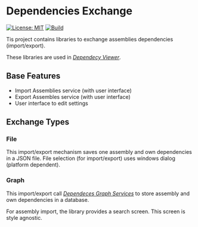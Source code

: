 # Dependencies Exchange

[![License: MIT](https://img.shields.io/badge/License-MIT-yellow.svg)](./LICENSE)
[![Build][github-actions-badge]][github-actions]

Tis project contains libraries to exchange assemblies dependencies (import/export).

These libraries are used in *[Dependecy Viewer][dependencies-viewer-url]*.

## Base Features
- Import Assemblies service (with user interface)
- Export Assembles service (with user interface)
- User interface to edit settings

##  Exchange Types

### File

This import/export mechanism saves one assembly and own dependencies in a JSON file. File selection (for import/export) uses windows dialog (platform dependent).

### Graph

This import/export call *[Dependeces Graph Services][dependencies-graph-services-url]* to store assembly and own dependencies in a database.

For assembly import, the library provides a search screen. This screen is style agnostic.

[dependencies-viewer-url]:              https://github.com/xclemence/Dependencies.Viewer
[dependencies-graph-services-url]:      https://github.com/xclemence/dependencies-graph-services

[github-actions]:                  https://github.com/xclemence/Dependencies.Exchange/actions
[github-actions-badge]:            https://github.com/xclemence/Dependencies.Exchange/workflows/WPF%20.NET%20Core/badge.svg?branch=master
